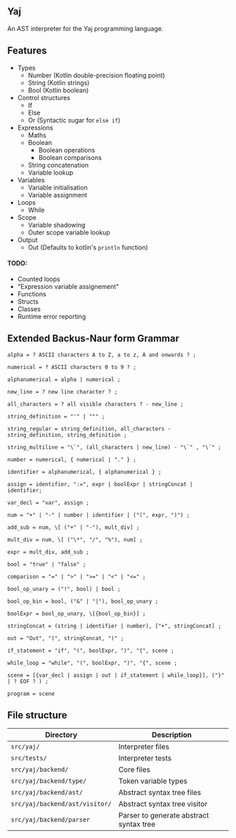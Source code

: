 ## Yaj

An AST interpreter for the Yaj programming language.
  
## Features
 
- Types
  - Number (Kotlin double-precision floating point)
  - String (Kotlin strings)
  - Bool (Kotlin boolean)
- Control structures
  - If
  - Else
  - Or (Syntactic sugar for `else if`)
- Expressions
  - Maths
  - Boolean
    - Boolean operations
    - Boolean comparisons
  - String concatenation
  - Variable lookup
- Variables
  - Variable initialisation
  - Variable assignment
- Loops
  - While
- Scope
  - Variable shadowing
  - Outer scope variable lookup
- Output
  - Out (Defaults to kotlin's `println` function)
 
#### TODO:
- Counted loops
- "Expression variable assignement"
- Functions
- Structs
- Classes
- Runtime error reporting

## Extended Backus-Naur form Grammar
```
alpha = ? ASCII characters A to Z, a to z, À and onwards ? ;

numerical = ? ASCII characters 0 to 9 ? ;

alphanumerical = alpha | numerical ;

new_line = ? new line character ? ;

all_characters = ? all visible characters ? - new_line ;

string_definition = "'" | """ ;

string_regular = string_definition, all_characters - string_definition, string_definition ;

string_multiline = "\`", (all_characters | new_line) - "\`" , "\`" ;

number = numerical, { numerical | "." } ;

identifier = alphanumerical, { alphanumerical } ;

assign = identifier, ":=", expr | boolExpr | stringConcat | identifier;

var_decl = "var", assign ;

num = "+" | "-" | number | identifier | ("(", expr, ")") ;

add_sub = num, \[ ("+" | "-"), mult_div] ;
  
mult_div = num, \[ ("\*", "/", "%"), num] ;

expr = mult_div, add_sub ;

bool = "true" | "false" ;

comparison = "=" | ">" | ">=" | "<" | "<=" ;

bool_op_unary = ("!", bool) | bool ;

bool_op_bin = bool, ("&" | "|"), bool_op_unary ;

boolExpr = bool_op_unary, \[{bool_op_bin}] ;

stringConcat = (string | identifier | number), ["+", stringConcat] ;

out = "Out", "(", stringConcat, ")" ;

if_statement = "if", "(", boolExpr, ")", "{", scene ;

while_loop = "while", "(", boolExpr, ")", "{", scene ;

scene = [{var_decl | assign | out | if_statement | while_loop}], ("}" | ? EOF ? ) ;

program = scene
```

## File structure

| Directory                      | Description                             |
| ------------------------------ | --------------------------------------- |
| `src/yaj/`                     | Interpreter files                       |
| `src/tests/`                   | Interpreter tests                       |
| `src/yaj/backend/`             | Core files                              |
| `src/yaj/backend/type/`        | Token variable types                    |
| `src/yaj/backend/ast/`         | Abstract syntax tree files              |
| `src/yaj/backend/ast/visitor/` | Abstract syntax tree visitor            |
| `src/yaj/backend/parser`       | Parser to generate abstract syntax tree |
